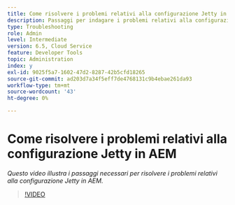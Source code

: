 ```yaml
---
title: Come risolvere i problemi relativi alla configurazione Jetty in AEM
description: Passaggi per indagare i problemi relativi alla configurazione di jetty
type: Troubleshooting
role: Admin
level: Intermediate
version: 6.5, Cloud Service
feature: Developer Tools
topic: Administration
index: y
exl-id: 9025f5a7-1602-47d2-8287-42b5cfd18265
source-git-commit: ad203d7a34f5eff7de4768131c9b4ebae261da93
workflow-type: tm+mt
source-wordcount: '43'
ht-degree: 0%

---
```


# Come risolvere i problemi relativi alla configurazione Jetty in AEM

*Questo video illustra i passaggi necessari per risolvere i problemi relativi alla configurazione Jetty in AEM.*

>[!VIDEO](https://video.tv.adobe.com/v/335470?quality=9&learn=on)
